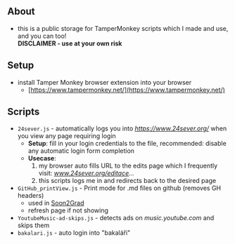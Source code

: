 ## About
- this is a public storage for TamperMonkey scripts which I made and use, and you can too!  
**DISCLAIMER - use at your own risk**

## Setup
- install Tamper Monkey browser extension into your browser
  - [https://www.tampermonkey.net/](https://www.tampermonkey.net/)

## Scripts
- `24sever.js` - automatically logs you into _https://www.24sever.org/_ when you view any page requiring login
  - __Setup__: fill in your login credentials to the file, recommended: disable any automatic login form completion
  - __Usecase__:
    1. my browser auto fills URL to the edits page which I frequently visit: _www.24sever.org/editace..._
    1. this scripts logs me in and redirects back to the desired page
- `GitHub_printView.js` - Print mode for .md files on github (removes GH headers)
  - used in [Soon2Grad](https://github.com/Michal-Martinek/Soon2Grad/blob/main/%C4%8CJ/Rozbor_%C5%A1ablona_full.md)
  - refresh page if not showing
- `YoutubeMusic-ad-skips.js` - detects ads on _music.youtube.com_ and skips them
- `bakalari.js` - auto login into "bakaláři"
